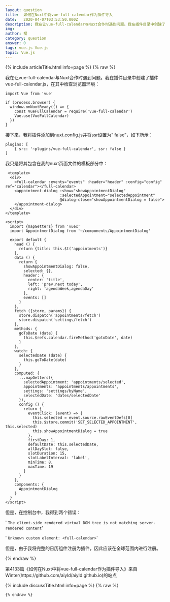 ```yaml
---
layout: question
title:  如何在Nuxt中将vue-full-calendar作为插件导入
date:   2020-04-07T03:53:50.000Z
description: 我在让vue-full-calendar与Nuxt合作时遇到问题。我在插件目录中创建了插件vue-full-calendar.js，在其中检查浏览器环境：...
img: 
author: 樱
category: question
answer: 0
tags: vue.js Vue.js
topic: Vue.js
---
```

<div class="article-root">
  <div class="article">
    {% include articleTitle.html info=page %}
    {% raw %}
    <div class="article-content"><p><font style="vertical-align: inherit;"><font style="vertical-align: inherit;">我在让vue-full-calendar与Nuxt合作时遇到问题。</font><font style="vertical-align: inherit;">我在插件目录中创建了插件vue-full-calendar.js，在其中检查浏览器环境：</font></font></p>

<pre><code>import Vue from 'vue'<font></font>
<font></font>
if (process.browser) {<font></font>
  window.onNuxtReady(() =&gt; {<font></font>
    const VueFullCalendar = require('vue-full-calendar')<font></font>
    Vue.use(VueFullCalendar)<font></font>
  })<font></font>
}<font></font>
</code></pre>

<p><font style="vertical-align: inherit;"><font style="vertical-align: inherit;">接下来，我将插件添加到nuxt.config.js并将ssr设置为“ false”，如下所示：</font></font></p>

<pre><code>plugins: [<font></font>
    { src: '~plugins/vue-full-calendar', ssr: false }<font></font>
]<font></font>
</code></pre>

<p><font style="vertical-align: inherit;"><font style="vertical-align: inherit;">我只是将其包含在我的nuxt页面文件的模板部分中：</font></font></p>

<pre><code> &lt;template&gt;<font></font>
  &lt;div&gt;<font></font>
    &lt;full-calendar :events="events" :header="header" :config="config" ref="calendar"&gt;&lt;/full-calendar&gt;<font></font>
    &lt;appointment-dialog :show="showAppointmentDialog"<font></font>
                        :selectedAppointment="selectedAppointment"<font></font>
                        @dialog-close="showAppointmentDialog = false"&gt;<font></font>
    &lt;/appointment-dialog&gt;<font></font>
  &lt;/div&gt;<font></font>
&lt;/template&gt;<font></font>
<font></font>
&lt;script&gt;<font></font>
  import {mapGetters} from 'vuex'<font></font>
  import AppointmentDialog from '~/components/AppointmentDialog'<font></font>
<font></font>
  export default {<font></font>
    head () {<font></font>
      return {title: this.$t('appointments')}<font></font>
    },<font></font>
    data () {<font></font>
      return {<font></font>
        showAppointmentDialog: false,<font></font>
        selected: {},<font></font>
        header: {<font></font>
          center: 'title',<font></font>
          left: 'prev,next today',<font></font>
          right: 'agendaWeek,agendaDay'<font></font>
        },<font></font>
        events: []<font></font>
      }<font></font>
    },<font></font>
    fetch ({store, params}) {<font></font>
      store.dispatch('appointments/fetch')<font></font>
      store.dispatch('settings/fetch')<font></font>
    },<font></font>
    methods: {<font></font>
      goToDate (date) {<font></font>
        this.$refs.calendar.fireMethod('gotoDate', date)<font></font>
      }<font></font>
    },<font></font>
    watch: {<font></font>
      selectedDate (date) {<font></font>
        this.goToDate(date)<font></font>
      }<font></font>
    },<font></font>
    computed: {<font></font>
      ...mapGetters({<font></font>
        selectedAppointment: 'appointments/selected',<font></font>
        appointments: 'appointments/appointments',<font></font>
        settings: 'settings/byName',<font></font>
        selectedDate: 'dates/selectedDate'<font></font>
      }),<font></font>
      config () {<font></font>
        return {<font></font>
          eventClick: (event) =&gt; {<font></font>
            this.selected = event.source.rawEventDefs[0]<font></font>
            this.$store.commit('SET_SELECTED_APPOINTMENT', this.selected)<font></font>
            this.showAppointmentDialog = true<font></font>
          },<font></font>
          firstDay: 1,<font></font>
          defaultDate: this.selectedDate,<font></font>
          allDaySlot: false,<font></font>
          slotDuration: 15,<font></font>
          slotLabelInterval: 'label',<font></font>
          minTime: 8,<font></font>
          maxTime: 19<font></font>
        }<font></font>
      }<font></font>
    },<font></font>
    components: {<font></font>
      AppointmentDialog<font></font>
    }<font></font>
  }<font></font>
&lt;/script&gt;<font></font>
</code></pre>

<p><font style="vertical-align: inherit;"><font style="vertical-align: inherit;">但是，在控制台中，我得到两个错误：</font></font></p>

<p><font style="vertical-align: inherit;"><font style="vertical-align: inherit;">' </font></font><code>The client-side rendered virtual DOM tree is not matching server-rendered content</code><font style="vertical-align: inherit;"><font style="vertical-align: inherit;">'</font></font></p>

<p><font style="vertical-align: inherit;"><font style="vertical-align: inherit;">' </font></font><code>Unknown custom element: &lt;full-calendar&gt;</code><font style="vertical-align: inherit;"><font style="vertical-align: inherit;">'</font></font></p>

<p><font style="vertical-align: inherit;"><font style="vertical-align: inherit;">但是，由于我将完整的日历组件注册为插件，因此应该在全球范围内进行注册。</font></font></p></div>
    {% endraw %}
  </div>
  <p class="winter_mark">第4133篇《如何在Nuxt中将vue-full-calendar作为插件导入》来自Winter(https://github.com/aiyld/aiyld.github.io)的站点</p>
  <div class="discuss-wrapper">
    {% include discussTitle.html info=page %}
    {% raw %}
    
    {% endraw %}
  </div>
<div>
